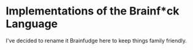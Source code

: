 # Implementations of the Brainf*ck Language

I've decided to rename it Brainfudge here to keep things family friendly.
